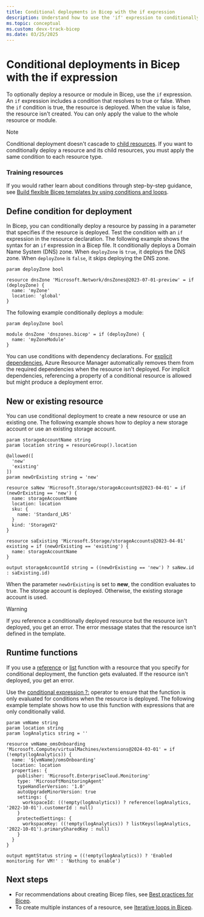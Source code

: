 ```yaml
---
title: Conditional deployments in Bicep with the if expression
description: Understand how to use the 'if' expression to conditionally deploy a resource in Bicep.
ms.topic: conceptual
ms.custom: devx-track-bicep
ms.date: 03/25/2025
---
```


# Conditional deployments in Bicep with the if expression

To optionally deploy a resource or module in Bicep, use the `if` expression. An `if` expression includes a condition that resolves to true or false. When the `if` condition is true, the resource is deployed. When the value is false, the resource isn't created. You can only apply the value to the whole resource or module.

> [!NOTE]
> Conditional deployment doesn't cascade to [child resources](child-resource-name-type.md). If you want to conditionally deploy a resource and its child resources, you must apply the same condition to each resource type.

### Training resources

If you would rather learn about conditions through step-by-step guidance, see [Build flexible Bicep templates by using conditions and loops](/training/modules/build-flexible-bicep-templates-conditions-loops/).

## Define condition for deployment

In Bicep, you can conditionally deploy a resource by passing in a parameter that specifies if the resource is deployed. Test the condition with an `if` expression in the resource declaration. The following example shows the syntax for an `if` expression in a Bicep file. It conditionally deploys a Domain Name System (DNS) zone. When `deployZone` is `true`, it deploys the DNS zone. When `deployZone` is `false`, it skips deploying the DNS zone.

```bicep
param deployZone bool

resource dnsZone 'Microsoft.Network/dnsZones@2023-07-01-preview' = if (deployZone) {
  name: 'myZone'
  location: 'global'
}
```

The following example conditionally deploys a module:

```bicep
param deployZone bool

module dnsZone 'dnszones.bicep' = if (deployZone) {
  name: 'myZoneModule'
}
```

You can use conditions with dependency declarations. For [explicit dependencies](resource-dependencies.md), Azure Resource Manager automatically removes them from the required dependencies when the resource isn't deployed. For implicit dependencies, referencing a property of a conditional resource is allowed but might produce a deployment error.

## New or existing resource

You can use conditional deployment to create a new resource or use an existing one. The following example shows how to deploy a new storage account or use an existing storage account.

```bicep
param storageAccountName string
param location string = resourceGroup().location

@allowed([
  'new'
  'existing'
])
param newOrExisting string = 'new'

resource saNew 'Microsoft.Storage/storageAccounts@2023-04-01' = if (newOrExisting == 'new') {
  name: storageAccountName
  location: location
  sku: {
    name: 'Standard_LRS'
  }
  kind: 'StorageV2'
}

resource saExisting 'Microsoft.Storage/storageAccounts@2023-04-01' existing = if (newOrExisting == 'existing') {
  name: storageAccountName
}

output storageAccountId string = ((newOrExisting == 'new') ? saNew.id : saExisting.id)
```

When the parameter `newOrExisting` is set to **new**, the condition evaluates to true. The storage account is deployed. Otherwise, the existing storage account is used.

> [!WARNING]
> If you reference a conditionally deployed resource but the resource isn't deployed, you get an error. The error message states that the resource isn't defined in the template.

## Runtime functions

If you use a [reference](./bicep-functions-resource.md#reference) or [list](./bicep-functions-resource.md#list) function with a resource that you specify for conditional deployment, the function gets evaluated. If the resource isn't deployed, you get an error.

Use the [conditional expression ?:](./operators-logical.md#conditional-expression--) operator to ensure that the function is only evaluated for conditions when the resource is deployed. The following example template shows how to use this function with expressions that are only conditionally valid.

```bicep
param vmName string
param location string
param logAnalytics string = ''

resource vmName_omsOnboarding 'Microsoft.Compute/virtualMachines/extensions@2024-03-01' = if (!empty(logAnalytics)) {
  name: '${vmName}/omsOnboarding'
  location: location
  properties: {
    publisher: 'Microsoft.EnterpriseCloud.Monitoring'
    type: 'MicrosoftMonitoringAgent'
    typeHandlerVersion: '1.0'
    autoUpgradeMinorVersion: true
    settings: {
      workspaceId: ((!empty(logAnalytics)) ? reference(logAnalytics, '2022-10-01').customerId : null)
    }
    protectedSettings: {
      workspaceKey: ((!empty(logAnalytics)) ? listKeys(logAnalytics, '2022-10-01').primarySharedKey : null)
    }
  }
}

output mgmtStatus string = ((!empty(logAnalytics)) ? 'Enabled monitoring for VM!' : 'Nothing to enable')
```

## Next steps

* For recommendations about creating Bicep files, see [Best practices for Bicep](best-practices.md).
* To create multiple instances of a resource, see [Iterative loops in Bicep](loops.md).
